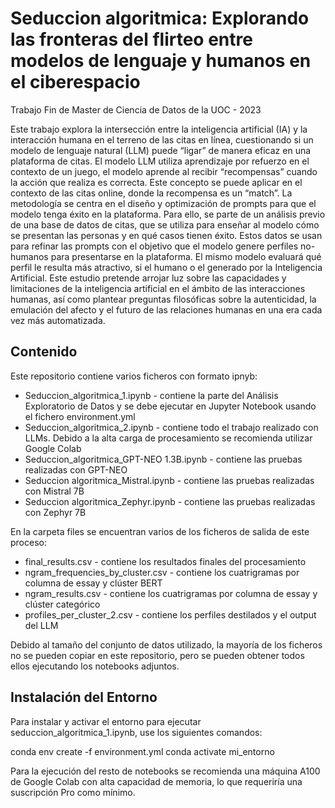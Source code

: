 # Seduccion algoritmica: Explorando las fronteras del flirteo entre modelos de lenguaje y humanos en el ciberespacio
Trabajo Fin de Master de Ciencia de Datos de la UOC - 2023

Este trabajo explora la intersección entre la inteligencia artificial (IA) y la interacción
humana en el terreno de las citas en línea, cuestionando si un modelo de lenguaje
natural (LLM) puede “ligar” de manera eficaz en una plataforma de citas. El modelo
LLM utiliza aprendizaje por refuerzo en el contexto de un juego, el modelo aprende
al recibir “recompensas” cuando la acción que realiza es correcta. Este concepto se
puede aplicar en el contexto de las citas online, donde la recompensa es un “match”.
La metodología se centra en el diseño y optimización de prompts para que el modelo
tenga éxito en la plataforma. Para ello, se parte de un análisis previo de una base de
datos de citas, que se utiliza para enseñar al modelo cómo se presentan las personas
y en qué casos tienen éxito. Estos datos se usan para refinar las prompts con el
objetivo que el modelo genere perfiles no-humanos para presentarse en la
plataforma. El mismo modelo evaluará qué perfil le resulta más atractivo, si el humano
o el generado por la Inteligencia Artificial. Este estudio pretende arrojar luz sobre las
capacidades y limitaciones de la inteligencia artificial en el ámbito de las interacciones
humanas, así como plantear preguntas filosóficas sobre la autenticidad, la emulación
del afecto y el futuro de las relaciones humanas en una era cada vez más
automatizada.

## Contenido

Este repositorio contiene varios ficheros con formato ipnyb:

* Seduccion_algoritmica_1.ipynb - contiene la parte del Análisis Exploratorio de Datos y se debe ejecutar en Jupyter Notebook usando el fichero environment.yml
* Seduccion_algoritmica_2.ipynb - contiene todo el trabajo realizado con LLMs. Debido a la alta carga de procesamiento se recomienda utilizar Google Colab
* Seduccion_algoritmica_GPT-NEO 1.3B.ipynb - contiene las pruebas realizadas con GPT-NEO
* Seduccion algoritmica_Mistral.ipynb - contiene las pruebas realizadas con Mistral 7B
* Seduccion algoritmica_Zephyr.ipynb - contiene las pruebas realizadas con Zephyr 7B

En la carpeta files se encuentran varios de los ficheros de salida de este proceso:

* final_results.csv - contiene los resultados finales del procesamiento
* ngram_frequencies_by_cluster.csv - contiene los cuatrigramas por columna de essay y clúster BERT
* ngram_results.csv - contiene los cuatrigramas por columna de essay y clúster categórico
* profiles_per_cluster_2.csv - contiene los perfiles destilados y el output del LLM

Debido al tamaño del conjunto de datos utilizado, la mayoría de los ficheros no se pueden copiar en este repositorio, pero se pueden obtener todos ellos ejecutando los notebooks adjuntos.

## Instalación del Entorno
Para instalar y activar el entorno para ejecutar seduccion_algoritmica_1.ipynb, use los siguientes comandos:

conda env create -f environment.yml
conda activate mi_entorno

Para la ejecución del resto de notebooks se recomienda una máquina A100 de Google Colab con alta capacidad de memoria, lo que requeriría una suscripción Pro como mínimo.

